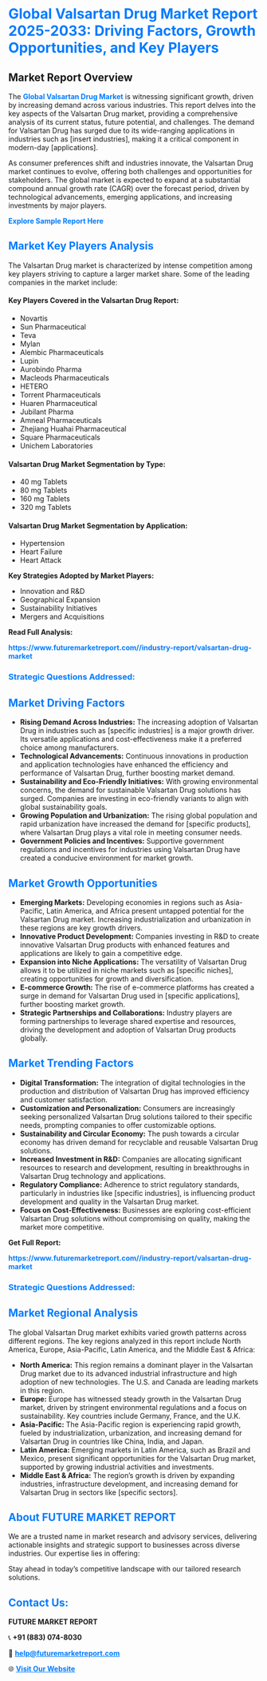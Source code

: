 <h1 style="color: #007BFF;">Global Valsartan Drug Market Report 2025-2033: Driving Factors, Growth Opportunities, and Key Players</h1>

<section id="overview">
<h2>Market Report Overview</h2>
<p>The <a href="https://www.futuremarketreport.com//industry-report/valsartan-drug-market" style="color: #007BFF; text-decoration: none;"><strong>Global Valsartan Drug Market</strong></a> is witnessing significant growth, driven by increasing demand across various industries. This report delves into the key aspects of the Valsartan Drug market, providing a comprehensive analysis of its current status, future potential, and challenges. The demand for Valsartan Drug has surged due to its wide-ranging applications in industries such as [insert industries], making it a critical component in modern-day [applications].</p>
<p>As consumer preferences shift and industries innovate, the Valsartan Drug market continues to evolve, offering both challenges and opportunities for stakeholders. The global market is expected to expand at a substantial compound annual growth rate (CAGR) over the forecast period, driven by technological advancements, emerging applications, and increasing investments by major players.</p>
</section>

<section id="overview">
<p><a href="https://www.futuremarketreport.com//request-sample/reportId=92343" style="color: #007BFF; text-decoration: none;"><strong>Explore Sample Report Here</strong></a></p>
</section>

<section id="key-players">
<h2 style="color: #007BFF;">Market Key Players Analysis</h2>
<p>The Valsartan Drug market is characterized by intense competition among key players striving to capture a larger market share. Some of the leading companies in the market include:</p>
<h4>Key Players Covered in the Valsartan Drug Report:</h4>
<ul><li>Novartis</li><li>Sun Pharmaceutical</li><li>Teva</li><li>Mylan</li><li>Alembic Pharmaceuticals</li><li>Lupin</li><li>Aurobindo Pharma</li><li>Macleods Pharmaceuticals</li><li>HETERO</li><li>Torrent Pharmaceuticals</li><li>Huaren Pharmaceutical</li><li>Jubilant Pharma</li><li>Amneal Pharmaceuticals</li><li>Zhejiang Huahai Pharmaceutical</li><li>Square Pharmaceuticals</li><li>Unichem Laboratories</li></ul>
<h4>Valsartan Drug Market Segmentation by Type:</h4>
<ul><li>40 mg Tablets</li><li>80 mg Tablets</li><li>160 mg Tablets</li><li>320 mg Tablets</li></ul>

<h4>Valsartan Drug Market Segmentation by Application:</h4>
<ul><li>Hypertension</li><li>Heart Failure</li><li>Heart Attack</li></ul>
<p><strong>Key Strategies Adopted by Market Players:</strong></p>
<ul>
<li>Innovation and R&D</li>
<li>Geographical Expansion</li>
<li>Sustainability Initiatives</li>
<li>Mergers and Acquisitions</li>
</ul>
</section>

<section>
<p><strong>Read Full Analysis: </strong></p><a href="https://www.futuremarketreport.com//industry-report/valsartan-drug-market" style="color: #007BFF; text-decoration: none;"><strong>https://www.futuremarketreport.com//industry-report/valsartan-drug-market</strong></a>
<h3 style="color: #007BFF;">Strategic Questions Addressed:</h3>
</section>

<section id="driving-factors">
<h2 style="color: #007BFF;">Market Driving Factors</h2>
<ul>
<li><strong>Rising Demand Across Industries:</strong> The increasing adoption of Valsartan Drug in industries such as [specific industries] is a major growth driver. Its versatile applications and cost-effectiveness make it a preferred choice among manufacturers.</li>
<li><strong>Technological Advancements:</strong> Continuous innovations in production and application technologies have enhanced the efficiency and performance of Valsartan Drug, further boosting market demand.</li>
<li><strong>Sustainability and Eco-Friendly Initiatives:</strong> With growing environmental concerns, the demand for sustainable Valsartan Drug solutions has surged. Companies are investing in eco-friendly variants to align with global sustainability goals.</li>
<li><strong>Growing Population and Urbanization:</strong> The rising global population and rapid urbanization have increased the demand for [specific products], where Valsartan Drug plays a vital role in meeting consumer needs.</li>
<li><strong>Government Policies and Incentives:</strong> Supportive government regulations and incentives for industries using Valsartan Drug have created a conducive environment for market growth.</li>
</ul>
</section>

<section id="growth-opportunities">
<h2 style="color: #007BFF;">Market Growth Opportunities</h2>
<ul>
<li><strong>Emerging Markets:</strong> Developing economies in regions such as Asia-Pacific, Latin America, and Africa present untapped potential for the Valsartan Drug market. Increasing industrialization and urbanization in these regions are key growth drivers.</li>
<li><strong>Innovative Product Development:</strong> Companies investing in R&D to create innovative Valsartan Drug products with enhanced features and applications are likely to gain a competitive edge.</li>
<li><strong>Expansion into Niche Applications:</strong> The versatility of Valsartan Drug allows it to be utilized in niche markets such as [specific niches], creating opportunities for growth and diversification.</li>
<li><strong>E-commerce Growth:</strong> The rise of e-commerce platforms has created a surge in demand for Valsartan Drug used in [specific applications], further boosting market growth.</li>
<li><strong>Strategic Partnerships and Collaborations:</strong> Industry players are forming partnerships to leverage shared expertise and resources, driving the development and adoption of Valsartan Drug products globally.</li>
</ul>
</section>

<section id="trending-factors">
<h2 style="color: #007BFF;">Market Trending Factors</h2>
<ul>
<li><strong>Digital Transformation:</strong> The integration of digital technologies in the production and distribution of Valsartan Drug has improved efficiency and customer satisfaction.</li>
<li><strong>Customization and Personalization:</strong> Consumers are increasingly seeking personalized Valsartan Drug solutions tailored to their specific needs, prompting companies to offer customizable options.</li>
<li><strong>Sustainability and Circular Economy:</strong> The push towards a circular economy has driven demand for recyclable and reusable Valsartan Drug solutions.</li>
<li><strong>Increased Investment in R&D:</strong> Companies are allocating significant resources to research and development, resulting in breakthroughs in Valsartan Drug technology and applications.</li>
<li><strong>Regulatory Compliance:</strong> Adherence to strict regulatory standards, particularly in industries like [specific industries], is influencing product development and quality in the Valsartan Drug market.</li>
<li><strong>Focus on Cost-Effectiveness:</strong> Businesses are exploring cost-efficient Valsartan Drug solutions without compromising on quality, making the market more competitive.</li>
</ul>
</section>

<section>
<p><strong>Get Full Report: </strong></p><a href="https://www.futuremarketreport.com//industry-report/valsartan-drug-market" style="color: #007BFF; text-decoration: none;"><strong>https://www.futuremarketreport.com//industry-report/valsartan-drug-market</strong></a>
<h3 style="color: #007BFF;">Strategic Questions Addressed:</h3>
</section>


<section id="regional-analysis">
<h2 style="color: #007BFF;">Market Regional Analysis</h2>
<p>The global Valsartan Drug market exhibits varied growth patterns across different regions. The key regions analyzed in this report include North America, Europe, Asia-Pacific, Latin America, and the Middle East & Africa:</p>
<ul>
<li><strong>North America:</strong> This region remains a dominant player in the Valsartan Drug market due to its advanced industrial infrastructure and high adoption of new technologies. The U.S. and Canada are leading markets in this region.</li>
<li><strong>Europe:</strong> Europe has witnessed steady growth in the Valsartan Drug market, driven by stringent environmental regulations and a focus on sustainability. Key countries include Germany, France, and the U.K.</li>
<li><strong>Asia-Pacific:</strong> The Asia-Pacific region is experiencing rapid growth, fueled by industrialization, urbanization, and increasing demand for Valsartan Drug in countries like China, India, and Japan.</li>
<li><strong>Latin America:</strong> Emerging markets in Latin America, such as Brazil and Mexico, present significant opportunities for the Valsartan Drug market, supported by growing industrial activities and investments.</li>
<li><strong>Middle East & Africa:</strong> The region’s growth is driven by expanding industries, infrastructure development, and increasing demand for Valsartan Drug in sectors like [specific sectors].</li>
</ul>
</section>

<footer>
<h2 style="color: #007BFF;">About FUTURE MARKET REPORT</h2>
<p>We are a trusted name in market research and advisory services, delivering actionable insights and strategic support to businesses across diverse industries. Our expertise lies in offering:</p>

<p>Stay ahead in today’s competitive landscape with our tailored research solutions.</p>

<h2 style="color: #007BFF;">Contact Us:</h2>
<p><strong>FUTURE MARKET REPORT</strong></p>
<p>📞 <strong>+91 (883) 074-8030</strong></p>
<p>📧 <strong><a href="mailto:help@futuremarketreport.com" style="color: #007BFF;">help@futuremarketreport.com</a></strong></p>
<p>🌐 <strong><a href="https://www.futuremarketreport.com/" style="color: #007BFF;">Visit Our Website</a></strong></p>
</footer>